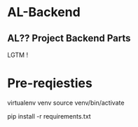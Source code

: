 # AL-Backend

## AL?? Project Backend Parts

LGTM ! 


# Pre-reqiesties

virtualenv venv
source venv/bin/activate

pip install -r requirements.txt